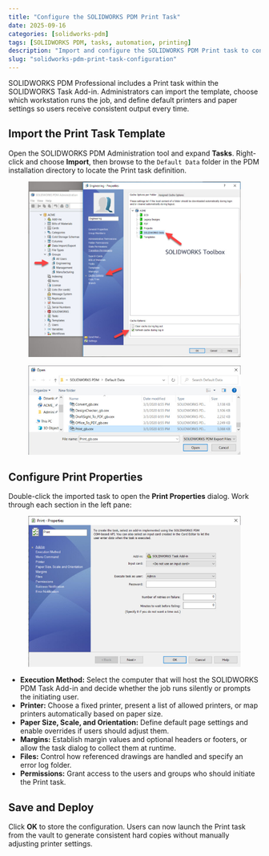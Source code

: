 ```yaml
---
title: "Configure the SOLIDWORKS PDM Print Task"
date: 2025-09-16
categories: [solidworks-pdm]
tags: [SOLIDWORKS PDM, tasks, automation, printing]
description: "Import and configure the SOLIDWORKS PDM Print task to control printers, paper sizes, and permissions."
slug: "solidworks-pdm-print-task-configuration"
---
```


<p>SOLIDWORKS PDM Professional includes a Print task within the SOLIDWORKS Task Add-in. Administrators can import the template, choose which workstation runs the job, and define default printers and paper settings so users receive consistent output every time.</p>

<h2>Import the Print Task Template</h2>

<p>Open the SOLIDWORKS PDM Administration tool and expand <strong>Tasks</strong>. Right-click and choose <strong>Import</strong>, then browse to the <code>Default Data</code> folder in the PDM installation directory to locate the Print task definition.</p>

<figure>
  <img src="/assets/images/1-1.jpg" alt="Importing a task into SOLIDWORKS PDM Administration" />
</figure>

<figure>
  <img src="/assets/images/2-1.jpg" alt="Print task template stored in the Default Data folder" />
</figure>

<h2>Configure Print Properties</h2>

<p>Double-click the imported task to open the <strong>Print Properties</strong> dialog. Work through each section in the left pane:</p>

<figure>
  <img src="/assets/images/3-1.jpg" alt="SOLIDWORKS PDM Print task property pages" />
</figure>

<ul>
  <li><strong>Execution Method:</strong> Select the computer that will host the SOLIDWORKS PDM Task Add-in and decide whether the job runs silently or prompts the initiating user.</li>
  <li><strong>Printer:</strong> Choose a fixed printer, present a list of allowed printers, or map printers automatically based on paper size.</li>
  <li><strong>Paper Size, Scale, and Orientation:</strong> Define default page settings and enable overrides if users should adjust them.</li>
  <li><strong>Margins:</strong> Establish margin values and optional headers or footers, or allow the task dialog to collect them at runtime.</li>
  <li><strong>Files:</strong> Control how referenced drawings are handled and specify an error log folder.</li>
  <li><strong>Permissions:</strong> Grant access to the users and groups who should initiate the Print task.</li>
</ul>

<h2>Save and Deploy</h2>

<p>Click <strong>OK</strong> to store the configuration. Users can now launch the Print task from the vault to generate consistent hard copies without manually adjusting printer settings.</p>
